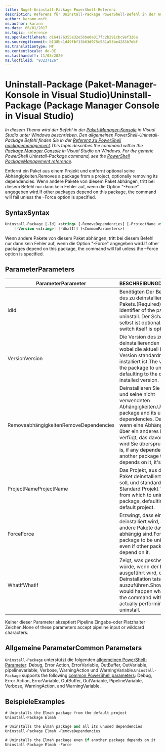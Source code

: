 ```yaml
---
title: Nuget-Uninstall-Package PowerShell-Referenz
description: Referenz für Uninstall-Package PowerShell-Befehl in der nuget-Paket-Manager-Konsole in Visual Studio.
author: karann-msft
ms.author: karann
ms.date: 06/01/2017
ms.topic: reference
ms.openlocfilehash: d164176355e32e5bbe0a017fc2b291cbc9ef326a
ms.sourcegitcommit: b138bc1d49fbf13b63d975c581a53be4283b7ebf
ms.translationtype: MT
ms.contentlocale: de-DE
ms.lasthandoff: 11/03/2020
ms.locfileid: "93237126"
---
```

# <a name="uninstall-package-package-manager-console-in-visual-studio"></a><span data-ttu-id="70e98-103">Uninstall-Package (Paket-Manager-Konsole in Visual Studio)</span><span class="sxs-lookup"><span data-stu-id="70e98-103">Uninstall-Package (Package Manager Console in Visual Studio)</span></span>

<span data-ttu-id="70e98-104">*In diesem Thema wird der Befehl in der [Paket-Manager-Konsole](../../consume-packages/install-use-packages-powershell.md) in Visual Studio unter Windows beschrieben. Den allgemeinen PowerShell-Uninstall-Package Befehl finden Sie in der [Referenz zu PowerShell packagemanagement](/powershell/module/packagemanagement/?view=powershell-6).*</span><span class="sxs-lookup"><span data-stu-id="70e98-104">*This topic describes the command within the [Package Manager Console](../../consume-packages/install-use-packages-powershell.md) in Visual Studio on Windows. For the generic PowerShell Uninstall-Package command, see the [PowerShell PackageManagement reference](/powershell/module/packagemanagement/?view=powershell-6).*</span></span>

<span data-ttu-id="70e98-105">Entfernt ein Paket aus einem Projekt und entfernt optional seine Abhängigkeiten.</span><span class="sxs-lookup"><span data-stu-id="70e98-105">Removes a package from a project, optionally removing its dependencies.</span></span> <span data-ttu-id="70e98-106">Wenn andere Pakete von diesem Paket abhängen, tritt bei diesem Befehl nur dann kein Fehler auf, wenn die Option "-Force" angegeben wird.</span><span class="sxs-lookup"><span data-stu-id="70e98-106">If other packages depend on this package, the command will fail unless the –Force option is specified.</span></span>

## <a name="syntax"></a><span data-ttu-id="70e98-107">Syntax</span><span class="sxs-lookup"><span data-stu-id="70e98-107">Syntax</span></span>

```ps
Uninstall-Package [-Id] <string> [-RemoveDependencies] [-ProjectName <string>] [-Force]
    [-Version <string>] [-WhatIf] [<CommonParameters>]
```

<span data-ttu-id="70e98-108">Wenn andere Pakete von diesem Paket abhängen, tritt bei diesem Befehl nur dann kein Fehler auf, wenn die Option "-Force" angegeben wird.</span><span class="sxs-lookup"><span data-stu-id="70e98-108">If other packages depend on this package, the command will fail unless the –Force option is specified.</span></span>

## <a name="parameters"></a><span data-ttu-id="70e98-109">Parameter</span><span class="sxs-lookup"><span data-stu-id="70e98-109">Parameters</span></span>

| <span data-ttu-id="70e98-110">Parameter</span><span class="sxs-lookup"><span data-stu-id="70e98-110">Parameter</span></span> | <span data-ttu-id="70e98-111">BESCHREIBUNG</span><span class="sxs-lookup"><span data-stu-id="70e98-111">Description</span></span> |
| --- | --- |
| <span data-ttu-id="70e98-112">Id</span><span class="sxs-lookup"><span data-stu-id="70e98-112">Id</span></span> | <span data-ttu-id="70e98-113">Benötigten Der Bezeichner des zu deinstallierenden Pakets.</span><span class="sxs-lookup"><span data-stu-id="70e98-113">(Required) The identifier of the package to uninstall.</span></span> <span data-ttu-id="70e98-114">Der Schalter-ID selbst ist optional.</span><span class="sxs-lookup"><span data-stu-id="70e98-114">The -Id switch itself is optional.</span></span> |
| <span data-ttu-id="70e98-115">Version</span><span class="sxs-lookup"><span data-stu-id="70e98-115">Version</span></span> | <span data-ttu-id="70e98-116">Die Version des zu deinstallierenden Pakets, wobei die aktuell installierte Version standardmäßig installiert ist.</span><span class="sxs-lookup"><span data-stu-id="70e98-116">The version of the package to uninstall, defaulting to the currently installed version.</span></span> |
| <span data-ttu-id="70e98-117">Removeabhängigkeiten</span><span class="sxs-lookup"><span data-stu-id="70e98-117">RemoveDependencies</span></span> | <span data-ttu-id="70e98-118">Deinstallieren Sie das Paket und seine nicht verwendeten Abhängigkeiten.</span><span class="sxs-lookup"><span data-stu-id="70e98-118">Uninstall the package and its unused dependencies.</span></span> <span data-ttu-id="70e98-119">Das heißt, wenn eine Abhängigkeit über ein anderes Paket verfügt, das davon abhängt, wird Sie übersprungen.</span><span class="sxs-lookup"><span data-stu-id="70e98-119">That is, if any dependency has another package that depends on it, it's skipped.</span></span> |
| <span data-ttu-id="70e98-120">ProjectName</span><span class="sxs-lookup"><span data-stu-id="70e98-120">ProjectName</span></span> | <span data-ttu-id="70e98-121">Das Projekt, aus dem das Paket deinstalliert werden soll, und standardmäßig das Standard Projekt.</span><span class="sxs-lookup"><span data-stu-id="70e98-121">The project from which to uninstall the package, defaulting to the default project.</span></span> |
| <span data-ttu-id="70e98-122">Force</span><span class="sxs-lookup"><span data-stu-id="70e98-122">Force</span></span> | <span data-ttu-id="70e98-123">Erzwingt, dass ein Paket deinstalliert wird, auch wenn andere Pakete davon abhängig sind.</span><span class="sxs-lookup"><span data-stu-id="70e98-123">Forces a package to be uninstalled, even if other packages depend on it.</span></span> |
| <span data-ttu-id="70e98-124">WhatIf</span><span class="sxs-lookup"><span data-stu-id="70e98-124">WhatIf</span></span> | <span data-ttu-id="70e98-125">Zeigt, was geschehen würde, wenn der Befehl ausgeführt wird, ohne die Deinstallation tatsächlich auszuführen.</span><span class="sxs-lookup"><span data-stu-id="70e98-125">Shows what would happen when running the command without actually performing the uninstall.</span></span> |

<span data-ttu-id="70e98-126">Keiner dieser Parameter akzeptiert Pipeline Eingabe-oder Platzhalter Zeichen.</span><span class="sxs-lookup"><span data-stu-id="70e98-126">None of these parameters accept pipeline input or wildcard characters.</span></span>

## <a name="common-parameters"></a><span data-ttu-id="70e98-127">Allgemeine Parameter</span><span class="sxs-lookup"><span data-stu-id="70e98-127">Common Parameters</span></span>

<span data-ttu-id="70e98-128">`Uninstall-Package` unterstützt die folgenden [allgemeinen PowerShell-Parameter](/powershell/module/microsoft.powershell.core/about/about_commonparameters): Debug, Error Action, ErrorVariable, OutBuffer, OutVariable, pipelinevariable, Verbose, WarningAction und WarningVariable.</span><span class="sxs-lookup"><span data-stu-id="70e98-128">`Uninstall-Package` supports the following [common PowerShell parameters](/powershell/module/microsoft.powershell.core/about/about_commonparameters): Debug, Error Action, ErrorVariable, OutBuffer, OutVariable, PipelineVariable, Verbose, WarningAction, and WarningVariable.</span></span>

## <a name="examples"></a><span data-ttu-id="70e98-129">Beispiele</span><span class="sxs-lookup"><span data-stu-id="70e98-129">Examples</span></span>

```ps
# Uninstalls the Elmah package from the default project
Uninstall-Package Elmah

# Uninstalls the Elmah package and all its unused dependencies
Uninstall-Package Elmah -RemoveDependencies 

# Uninstalls the Elmah package even if another package depends on it
Uninstall-Package Elmah -Force
```